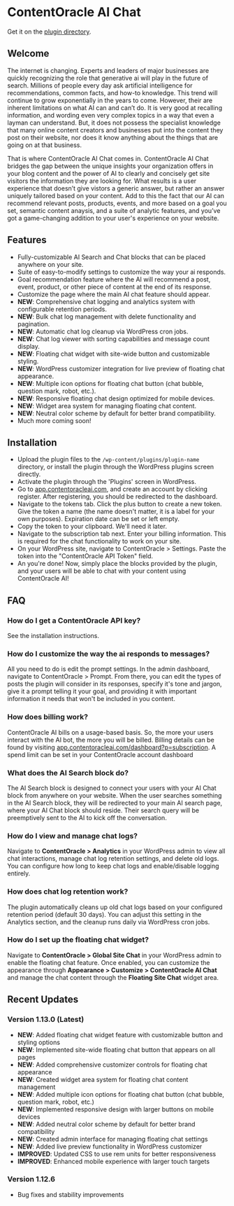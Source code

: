 # ContentOracle AI Chat
Get it on the [plugin directory](https://wordpress.org/plugins/contentoracle-ai-chat/).

## Welcome

The internet is changing. Experts and leaders of major businesses are quickly recognizing the role that generative ai will play in the future of search. Millions of people every day ask artificial intelligence for recommendations, common facts, and how-to knowledge. This trend will continue to grow exponentially in the years to come. However, their are inherent limitations on what AI can and can’t do. It is very good at recalling information, and wording even very complex topics in a way that even a layman can understand. But, it does not possess the specialist knowledge that many online content creators and businesses put into the content they post on their website, nor does it know anything about the things that are going on at that business.

That is where ContentOracle AI Chat comes in. ContentOracle AI Chat bridges the gap between the unique insights your organization offers in your blog content and the power of AI to clearly and concisely get site visitors the information they are looking for. What results is a user experience that doesn’t give vistors a generic answer, but rather an answer uniquely tailored based on your content. Add to this the fact that our AI can recommend relevant posts, products, events, and more based on a goal you set, semantic content anaysis, and a suite of analytic features, and you’ve got a game-changing addition to your user's experience on your website.

## Features

- Fully-customizable AI Search and Chat blocks that can be placed anywhere on your site.
- Suite of easy-to-modify settings to customize the way your ai responds.
- Goal recommendation feature where the AI will recommend a post, event, product, or other piece of content at the end of its response.
- Customize the page where the main AI chat feature should appear.
- **NEW**: Comprehensive chat logging and analytics system with configurable retention periods.
- **NEW**: Bulk chat log management with delete functionality and pagination.
- **NEW**: Automatic chat log cleanup via WordPress cron jobs.
- **NEW**: Chat log viewer with sorting capabilities and message count display.
- **NEW**: Floating chat widget with site-wide button and customizable styling.
- **NEW**: WordPress customizer integration for live preview of floating chat appearance.
- **NEW**: Multiple icon options for floating chat button (chat bubble, question mark, robot, etc.).
- **NEW**: Responsive floating chat design optimized for mobile devices.
- **NEW**: Widget area system for managing floating chat content.
- **NEW**: Neutral color scheme by default for better brand compatibility.
- Much more coming soon!

## Installation

- Upload the plugin files to the `/wp-content/plugins/plugin-name` directory, or install the plugin through the WordPress plugins screen directly.
- Activate the plugin through the 'Plugins' screen in WordPress.
- Go to [app.contentoracleai.com](https://app.scrywp.com/), and create an account by clicking register. After registering, you should be redirected to the dashboard.
- Navigate to the tokens tab. Click the plus button to create a new token. Give the token a name (the name doesn't matter, it is a label for your own purposes). Expiration date can be set or left empty.
- Copy the token to your clipboard. We'll need it later.
- Navigate to the subscription tab next. Enter your billing information. This is required for the chat functionality to work on your site.
- On your WordPress site, navigate to ContentOracle > Settings. Paste the token into the "ContentOracle API Token" field.
- An you're done! Now, simply place the blocks provided by the plugin, and your users will be able to chat with your content using ContentOracle AI!

## FAQ

### How do I get a ContentOracle API key?

See the installation instructions.

### How do I customize the way the ai responds to messages?

All you need to do is edit the prompt settings. In the admin dashboard, navigate to ContentOracle > Prompt. From there, you can edit the types of posts the plugin will consider in its responses, specify it's tone and jargon, give it a prompt telling it your goal, and providing it with important information it needs that won't be included in you content.

### How does billing work?

ContentOracle AI bills on a usage-based basis. So, the more your users interact with the AI bot, the more you will be billed. Billing details can be found by visiting [app.contentoracleai.com/dashboard?p=subscription](https://app.scrywp.com/dashboard?p=subscription). A spend limit can be set in your ContentOracle account dashboard

### What does the AI Search block do?

The AI Search block is designed to connect your users with your AI Chat block from anywhere on your website. When the user searches something in the AI Search block, they will be redirected to your main AI search page, where your AI Chat block should reside. Their search query will be preemptively sent to the AI to kick off the conversation.

### How do I view and manage chat logs?

Navigate to **ContentOracle > Analytics** in your WordPress admin to view all chat interactions, manage chat log retention settings, and delete old logs. You can configure how long to keep chat logs and enable/disable logging entirely.

### How does chat log retention work?

The plugin automatically cleans up old chat logs based on your configured retention period (default 30 days). You can adjust this setting in the Analytics section, and the cleanup runs daily via WordPress cron jobs.

### How do I set up the floating chat widget?

Navigate to **ContentOracle > Global Site Chat** in your WordPress admin to enable the floating chat feature. Once enabled, you can customize the appearance through **Appearance > Customize > ContentOracle AI Chat** and manage the chat content through the **Floating Site Chat** widget area.

## Recent Updates

### Version 1.13.0 (Latest)
- **NEW**: Added floating chat widget feature with customizable button and styling options
- **NEW**: Implemented site-wide floating chat button that appears on all pages
- **NEW**: Added comprehensive customizer controls for floating chat appearance
- **NEW**: Created widget area system for floating chat content management
- **NEW**: Added multiple icon options for floating chat button (chat bubble, question mark, robot, etc.)
- **NEW**: Implemented responsive design with larger buttons on mobile devices
- **NEW**: Added neutral color scheme by default for better brand compatibility
- **NEW**: Created admin interface for managing floating chat settings
- **NEW**: Added live preview functionality in WordPress customizer
- **IMPROVED**: Updated CSS to use rem units for better responsiveness
- **IMPROVED**: Enhanced mobile experience with larger touch targets

### Version 1.12.6
- Bug fixes and stability improvements
